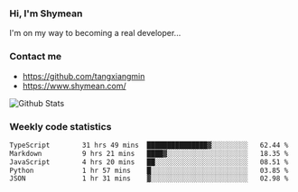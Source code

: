 ### Hi, I'm Shymean

I'm on my way to becoming a real developer...

### Contact me

- <https://github.com/tangxiangmin>
- <https://www.shymean.com/>

![Github Stats](https://github-readme-stats.vercel.app/api?username=tangxiangmin&show_icons=true&theme=dark)


###  Weekly code statistics

<!--START_SECTION:waka-->

```txt
TypeScript        31 hrs 49 mins  ███████████████▓░░░░░░░░░   62.44 %
Markdown          9 hrs 21 mins   ████▓░░░░░░░░░░░░░░░░░░░░   18.35 %
JavaScript        4 hrs 20 mins   ██░░░░░░░░░░░░░░░░░░░░░░░   08.51 %
Python            1 hr 57 mins    █░░░░░░░░░░░░░░░░░░░░░░░░   03.85 %
JSON              1 hr 31 mins    ▓░░░░░░░░░░░░░░░░░░░░░░░░   02.98 %
```

<!--END_SECTION:waka-->